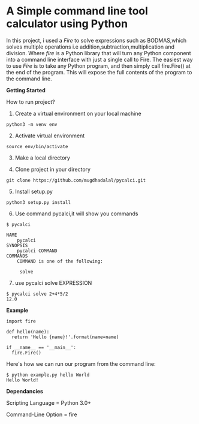 # A Simple command line tool calculator using Python

In this project, i used a *Fire* to solve expressions such as BODMAS,which solves multiple operations i.e addition,subtraction,multiplication and division. Where *fire* is a Python library that will turn any Python component into a command line interface with just a single call to Fire.
The easiest way to use *Fire* is to take any Python program, and then simply call fire.Fire() at the end of the program. This will expose the full contents of the program to the command line.

**Getting Started**

How to run project?

1. Create a virtual environment on your local machine
```
python3 -m venv env
```
2. Activate virtual environment
```
source env/bin/activate
```
3. Make a local directory

4. Clone project in your directory
```
git clone https://github.com/mugdhadalal/pycalci.git
```
5. Install setup.py
```
python3 setup.py install
```
6. Use command pycalci,it will show you commands
```
$ pycalci

NAME
    pycalci
SYNOPSIS
    pycalci COMMAND
COMMANDS
    COMMAND is one of the following:

     solve
```
7. use pycalci solve EXPRESSION
```
$ pycalci solve 2+4*5/2
12.0
```

**Example**
```
import fire

def hello(name):
  return 'Hello {name}!'.format(name=name)

if __name__ == '__main__':
  fire.Fire()
```
Here's how we can run our program from the command line:
```
$ python example.py hello World
Hello World!
```

**Dependancies**

Scripting Language =	Python 3.0+

Command-Line Option  =	fire
